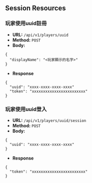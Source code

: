 ## Session Resources

### **玩家使用uuid註冊**
* **URL:** `/api/v1/players/uuid`
* **Method:** `POST`
* **Body:**
```
{
  "displayName": "<玩家顯示的名字>"
}
```
* **Response** 
```
{
  "uuid": "xxxx-xxxx-xxxx-xxxx"
  "token": "xxxxxxxxxxxxxxxxxxxxxxxx"
}
```

### **玩家使用uuid登入**
* **URL:** `/api/v1/players/uuid/session`
* **Method:** `POST`
* **Body:**
```
{
  "uuid": "xxxx-xxxx-xxxx-xxxx"
}
```
* **Response** 
```
{
  "token": "xxxxxxxxxxxxxxxxxxxxxxxx"
}
```
